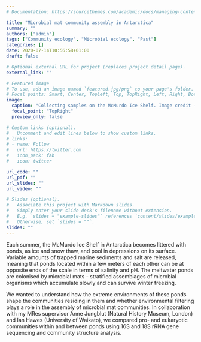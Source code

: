 ```yaml
---
# Documentation: https://sourcethemes.com/academic/docs/managing-content/

title: "Microbial mat community assembly in Antarctica"
summary: ""
authors: ["admin"]
tags: ["Community ecology", "Microbial ecology", "Past"]
categories: []
date: 2020-07-14T10:56:58+01:00
draft: false

# Optional external URL for project (replaces project detail page).
external_link: ""

# Featured image
# To use, add an image named `featured.jpg/png` to your page's folder.
# Focal points: Smart, Center, TopLeft, Top, TopRight, Left, Right, BottomLeft, Bottom, BottomRight.
image:
  caption: "Collecting samples on the McMurdo Ice Shelf. Image credit - Anne Jungblut"
  focal_point: "TopRight"
  preview_only: false

# Custom links (optional).
#   Uncomment and edit lines below to show custom links.
# links:
# - name: Follow
#   url: https://twitter.com
#   icon_pack: fab
#   icon: twitter

url_code: ""
url_pdf: ""
url_slides: ""
url_video: ""

# Slides (optional).
#   Associate this project with Markdown slides.
#   Simply enter your slide deck's filename without extension.
#   E.g. `slides = "example-slides"` references `content/slides/example-slides.md`.
#   Otherwise, set `slides = ""`.
slides: ""
---
```


Each summer, the McMurdo Ice Shelf in Antarctica becomes littered with ponds, as ice and snow thaw, and pool in depressions on its surface. Variable amounts of trapped marine sediments and salt are released, meaning that ponds located within a few meters of each other can be at opposite ends of the scale in terms of salinity and pH. The meltwater ponds are colonised by microbial mats - stratified assemblages of microbial organisms which accumulate slowly and can survive winter freezing.

We wanted to understand how the extreme environments of these ponds shape the communities residing in them and whether environmental filtering plays a role in the assembly of microbial mat communities. In collaboration with my MRes supervisor Anne Jungblut (Natural History Museum, London) and Ian Hawes (University of Waikato), we compared pro- and eukaryotic communities within and between ponds using 16S and 18S rRNA gene sequencing and community structure analysis.
